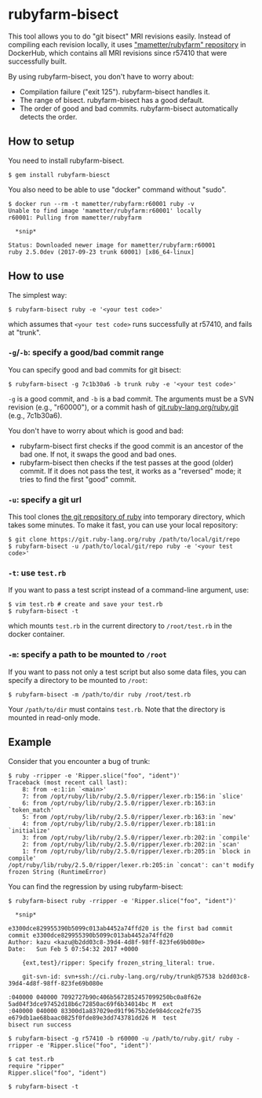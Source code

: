 # rubyfarm-bisect

This tool allows you to do "git bisect" MRI revisions easily.
Instead of compiling each revision locally, it uses ["mametter/rubyfarm" repository](https://hub.docker.com/r/mametter/rubyfarm/tags/) in DockerHub, which contains all MRI revisions since r57410 that were successfully built.

By using rubyfarm-bisect, you don't have to worry about:

* Compilation failure ("exit 125").  rubyfarm-bisect handles it.
* The range of bisect.  rubyfarm-bisect has a good default.
* The order of good and bad commits.  rubyfarm-bisect automatically detects the order.

## How to setup

You need to install rubyfarm-bisect.

```
$ gem install rubyfarm-biesct
```

You also need to be able to use "docker" command without "sudo".

```
$ docker run --rm -t mametter/rubyfarm:r60001 ruby -v
Unable to find image 'mametter/rubyfarm:r60001' locally
r60001: Pulling from mametter/rubyfarm

  *snip*

Status: Downloaded newer image for mametter/rubyfarm:r60001
ruby 2.5.0dev (2017-09-23 trunk 60001) [x86_64-linux]
```

## How to use

The simplest way:

```
$ rubyfarm-bisect ruby -e '<your test code>'
```

which assumes that `<your test code>` runs successfully at r57410, and fails at "trunk".

### `-g`/`-b`: specify a good/bad commit range

You can specify good and bad commits for git bisect:

```
$ rubyfarm-bisect -g 7c1b30a6 -b trunk ruby -e '<your test code>'
```

`-g` is a good commit, and `-b` is a bad commit.
The arguments must be a SVN revision (e.g., "r60000"), or a commit hash of [git.ruby-lang.org/ruby.git](https://git.ruby-lang.org/ruby.git) (e.g., 7c1b30a6).

You don't have to worry about which is good and bad:

* rubyfarm-bisect first checks if the good commit is an ancestor of the bad one.  If not, it swaps the good and bad ones.
* rubyfarm-bisect then checks if the test passes at the good (older) commit.  If it does not pass the test, it works as a "reversed" mode; it tries to find the first "good" commit.

### `-u`: specify a git url

This tool clones [the git repository of ruby](https://git.ruby-lang.org/ruby.git) into temporary directory, which takes some minutes.
To make it fast, you can use your local repository:

```
$ git clone https://git.ruby-lang.org/ruby /path/to/local/git/repo
$ rubyfarm-bisect -u /path/to/local/git/repo ruby -e '<your test code>'
```

### `-t`: use `test.rb`

If you want to pass a test script instead of a command-line argument, use:

```
$ vim test.rb # create and save your test.rb
$ rubyfarm-bisect -t
```

which mounts `test.rb` in the current directory to `/root/test.rb` in the docker container.

### `-m`: specify a path to be mounted to `/root`

If you want to pass not only a test script but also some data files, you can specify a directory to be mounted to `/root`:

```
$ rubyfarm-bisect -m /path/to/dir ruby /root/test.rb
```

Your `/path/to/dir` must contains `test.rb`.  Note that the directory is mounted in read-only mode.

## Example

Consider that you encounter a bug of trunk:

```
$ ruby -rripper -e 'Ripper.slice("foo", "ident")'
Traceback (most recent call last):
	8: from -e:1:in `<main>'
	7: from /opt/ruby/lib/ruby/2.5.0/ripper/lexer.rb:156:in `slice'
	6: from /opt/ruby/lib/ruby/2.5.0/ripper/lexer.rb:163:in `token_match'
	5: from /opt/ruby/lib/ruby/2.5.0/ripper/lexer.rb:163:in `new'
	4: from /opt/ruby/lib/ruby/2.5.0/ripper/lexer.rb:181:in `initialize'
	3: from /opt/ruby/lib/ruby/2.5.0/ripper/lexer.rb:202:in `compile'
	2: from /opt/ruby/lib/ruby/2.5.0/ripper/lexer.rb:202:in `scan'
	1: from /opt/ruby/lib/ruby/2.5.0/ripper/lexer.rb:205:in `block in compile'
/opt/ruby/lib/ruby/2.5.0/ripper/lexer.rb:205:in `concat': can't modify frozen String (RuntimeError)

```

You can find the regression by using rubyfarm-bisect:

```
$ rubyfarm-bisect ruby -rripper -e 'Ripper.slice("foo", "ident")'

  *snip*

e3300dce829955390b5099c013ab4452a74ffd20 is the first bad commit
commit e3300dce829955390b5099c013ab4452a74ffd20
Author: kazu <kazu@b2dd03c8-39d4-4d8f-98ff-823fe69b080e>
Date:   Sun Feb 5 07:54:32 2017 +0000

    {ext,test}/ripper: Specify frozen_string_literal: true.
    
    git-svn-id: svn+ssh://ci.ruby-lang.org/ruby/trunk@57538 b2dd03c8-39d4-4d8f-98ff-823fe69b080e

:040000 040000 7092727b90c406b5672852457099250bc0a8f62e 5ad04f3dce97452d18b6c72850ac69f6b34014bc M	ext
:040000 040000 83300d1a837029ed91f9675b2de984dcce2fe735 e679db1ae68baac0825f0fde89e3dd743781dd26 M	test
bisect run success
```

```
$ rubyfarm-bisect -g r57410 -b r60000 -u /path/to/ruby.git/ ruby -rripper -e 'Ripper.slice("foo", "ident")'
```

```
$ cat test.rb
require "ripper"
Ripper.slice("foo", "ident")

$ rubyfarm-bisect -t
```
